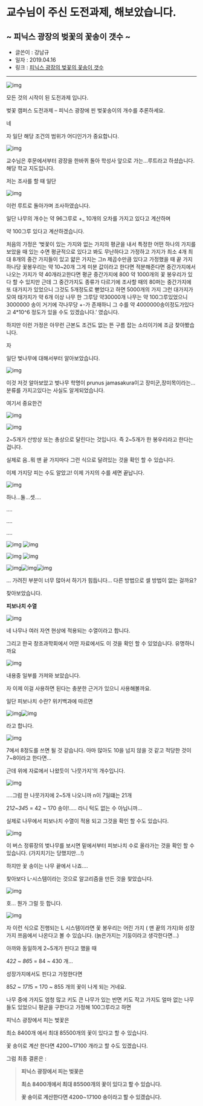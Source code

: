 교수님이 주신 도전과제, 해보았습니다. 
==

~ 피닉스 광장의 벚꽃의 꽃송이 갯수 ~
--



- 글쓴이 : 강남규
- 일자 : 2019.04.16
- 링크 : [피닉스 광장의 벚꽃의 꽃송이 갯수](https://cafe.naver.com/wiuofmech/20472, "nogada on")

---

![img](file:///C:/Users/Kang/AppData/Local/Temp/msohtmlclip1/01/clip_image002.jpg)

모든 것의 시작이 된 도전과제 입니다.

 

벚꽃 캠퍼스 도전과제 – 피닉스 광장에 핀 벚꽃송이의 개수를 추론하세요.

 

네

자 일단 해당 조건의 범위가 어디인가가 중요합니다. 

![img](file:///C:/Users/Kang/AppData/Local/Temp/msohtmlclip1/01/clip_image004.png)

교수님은 후문에서부터 광장을 한바퀴 돌아 학성사 앞으로 가는…루트라고 하셨습니다. 해당 학교 지도입니다. 



 

저는 조사를 할 때 일단 

![img](file:///C:/Users/Kang/AppData/Local/Temp/msohtmlclip1/01/clip_image006.png)

이런 루트로 돌아가며 조사하였습니다.

 

일단 나무의 개수는 약 96그루로 +_ 10개의 오차를 가지고 있다고 계산하며

약 100그루 있다고 계산하겠습니다.

처음의 가정은 
‘벚꽃이 있는 가지와 없는 가지의 평균을 내서 특정한 어떤 하나의 가지를 보았을 때 있는 수면 평균적으로 있다고 봐도 무난하다고 가정하고 가지가 최소 4개 최대 8개의 중간 가지들이 있고 얇은 가지는 그n 제곱수만큼 있다고 가정했을 때 끝 가지 하나당 꽃봉우리는 약 10~20개 그게 미분 값이라고 한다면 적분해준다면 중간가지에서 나오는 가지가 약 40개라고한다면 평균 중간가지에 800 약 1000개의 꽃 봉우리가 있다 할 수 있지만 근데 그 중간가지도 종류가 다르기에 조사할 때의 80퍼는 중간가지에 또 대가지가 있었으니 그것도 5개정도로 뻗었다고 하면 5000개의 가지 그런 대가지가 모여 태가지가 약 6개 이상 나무 한 그루당 약30000개 나무는 약 100그루있었으니 3000000 송이 거기에 각나무당 +-가 존재하니 그 수를 약 4000000송이정도가있다고 4*10^6 정도가 있을 수도 있겠습니다.’
였습니다.

하지만 이런 가정은 아무런 근본도 조건도 없는 뜬 구름 잡는 소리이기에 조금 찾아봤습니다.

 

자

일단 벚나무에 대해서부터 알아보았습니다.

![img](file:///C:/Users/Kang/AppData/Local/Temp/msohtmlclip1/01/clip_image008.jpg)

이것 저것 알아보았고 벚나무 학명이 prunus jamasakura이고 장미군,장미목이라는…분류를 가지고있다는 사실도 알게되었습니다.

 

여기서 중요한건 

![img](file:///C:/Users/Kang/AppData/Local/Temp/msohtmlclip1/01/clip_image010.png)

![img](file:///C:/Users/Kang/AppData/Local/Temp/msohtmlclip1/01/clip_image012.jpg)

 2~5개가 산방상 또는 총상으로 달린다는 것입니다. 즉 2~5개가 한 봉우리라고 한다는 겁니다. 

실제로 음..뭐 맨 끝 가지마다 그런 식으로 달려있는 것을 확인 할 수 있습니다.

이제 가지당 피는 수도 알았고! 이제 가지의 수를 세면 끝납니다.

![img](file:///C:/Users/Kang/AppData/Local/Temp/msohtmlclip1/01/clip_image014.jpg)

하나…둘…셋….

….

….

….

![img](file:///C:/Users/Kang/AppData/Local/Temp/msohtmlclip1/01/clip_image016.jpg) ![img](file:///C:/Users/Kang/AppData/Local/Temp/msohtmlclip1/01/clip_image018.jpg) 

![img](file:///C:/Users/Kang/AppData/Local/Temp/msohtmlclip1/01/clip_image020.jpg)  ![img](file:///C:/Users/Kang/AppData/Local/Temp/msohtmlclip1/01/clip_image022.jpg)

![img](file:///C:/Users/Kang/AppData/Local/Temp/msohtmlclip1/01/clip_image024.jpg)![img](file:///C:/Users/Kang/AppData/Local/Temp/msohtmlclip1/01/clip_image026.jpg)![img](file:///C:/Users/Kang/AppData/Local/Temp/msohtmlclip1/01/clip_image028.jpg)

 

… 가려진 부분이 너무 많아서 하기가 힘듭니다… 다른 방법으로 셀 방법이 없는 걸까요?

 

찾아보았습니다.

**피보나치 수열**

![img](file:///C:/Users/Kang/AppData/Local/Temp/msohtmlclip1/01/clip_image030.jpg)

네 나무나 여러 자연 현상에 적용되는 수열이라고 합니다.

그리고 한국 창조과학회에서 어떤 자료에서도 이 것을 확인 할 수 있었습니다. 유명하니까요

![img](file:///C:/Users/Kang/AppData/Local/Temp/msohtmlclip1/01/clip_image032.jpg)

내용중 일부를 가져와 보았습니다.

 

자 이제 이걸 사용하면 된다는 충분한 근거가 있으니 사용해볼까요.

 

일단 피보나치 수란? 위키백과에 따르면

![img](file:///C:/Users/Kang/AppData/Local/Temp/msohtmlclip1/01/clip_image034.jpg)![img](file:///C:/Users/Kang/AppData/Local/Temp/msohtmlclip1/01/clip_image036.jpg)

라고 합니다.

 

 

![img](file:///C:/Users/Kang/AppData/Local/Temp/msohtmlclip1/01/clip_image038.png)

7에서 8정도를 쓰면 될 것 같습니다. 아마 많아도 10을 넘지 않을 것 같고 적당한 것이 7~8이라고 한다면…

근데 위에 자료에서 나왔듯이 ‘나뭇가지’의 개수입니다.

![img](file:///C:/Users/Kang/AppData/Local/Temp/msohtmlclip1/01/clip_image039.png)

….그럼 한 나뭇가지에 2~5개 나오니까 n이 7일떄는 21개

21*2~34*5 = 42 ~ 170 송이!..... 라니 턱도 없는 수 아닙니까…

 

실제로 나무에서 피보나치 수열이 적용 되고 그것을 확인 할 수도 있습니다.

![img](file:///C:/Users/Kang/AppData/Local/Temp/msohtmlclip1/01/clip_image041.jpg)

이 버스 정류장의 벚나무를 보시면 밑에서부터 피보나치 수로 올라가는 것을 확인 할 수 있습니다.
(가지치기는 당했지만...!)

 

하지만 꽃 송이는 나무 끝에서 나죠…. 

찾아보다 L-시스템이라는 것으로 알고리즘을 만든 것을 찾았습니다. 

![img](file:///C:/Users/Kang/AppData/Local/Temp/msohtmlclip1/01/clip_image043.jpg)

호… 뭔가 그럴 듯 합니다.

 

![img](file:///C:/Users/Kang/AppData/Local/Temp/msohtmlclip1/01/clip_image044.png)

자 이런 식으로 진행되는 L 시스템이라면 꽃 봉우리는 어린 가지 ( 맨 끝의 가지)와 성장가지 쯔음에서 나온다고 볼 수 있습니다. (늙은가지는 기둥이라고 생각한다면…)

아까와 동일하게 2~5개가 핀다고 했을 때

42*2 ~ 86*5 = 84 ~ 430 개…

성장가지에서도 핀다고 가정한다면

85*2 ~ 171*5 = 170 ~ 855 개의 꽃이 나게 되는 거네요.

 

나무 중에 가지도 엄청 많고 키도 큰 나무가 있는 반면 키도 작고 가지도 얼마 없는 나무들도 있었으니 평균을 구한다고 가정해 100그루라고 하면

 

피닉스 광장에서 피는 벚꽃은

최소 8400개 에서 최대 85500개의 꽃이 있다고 할 수 있습니다.

꽃 송이로 계산 한다면 4200~17100 개라고 할 수도 있겠습니다.



그럼 최종 결론은 :

> **피닉스 광장에서 피는 벚꽃은**
>
> **최소 8400개에서 최대 85500개의 꽃이 있다고 할 수 있습니다.**
>
> **꽃 송이로 계산한다면 4200~17100 송이라고 할 수 있겠습니다.**

 